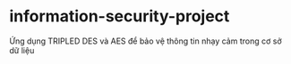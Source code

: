 # information-security-project
Ứng dụng TRIPLED DES và AES để bảo vệ thông tin nhạy cảm trong cơ sở dữ liệu
